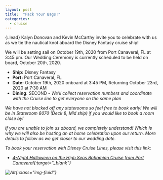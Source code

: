 ```yaml
---
layout: post
title:  "Pack Your Bags!"
categories:
  - cruise
---
```


{:.lead}
Kalyn Donovan and Kevin McCarthy invite you to celebrate with us as we tie the nautical knot aboard the Disney Fantasy cruise ship!

We will be setting sail on October 19th, 2020 from Port Canaveral, FL at 3:45 pm.  Our Wedding Ceremony is currently scheduled to be held on board, October 20th, 2020.

* __Ship:__ Disney Fantasy
* __Port:__ Port Canaveral, FL
* __Date:__ October 19th, 2020 onboard at 3:45 PM, Returning October 23rd, 2020 at 7:30 AM
* __Dining:__ SECOND - <em class="small">We'll collect reservation numbers and coordinate with the Cruise line to get everyone on the same plan<em>

We have not blocked off any staterooms so feel free to book early! We will be in Stateroom 8070 (Deck 8, Mid ship) if you would like to book a room close by!

If you are unable to join us aboard, we completely understand! Which is why we will also be hosting an at home celebration upon our return. More details to follow as we get closer to our wedding date.

To  book your reservation with Disney Cruise Lines, please visit this link:

* [4-Night Halloween on the High Seas Bahamian Cruise from Port Canaveral](https://disneycruise.disney.go.com/cruises-destinations/list/DF0452/4-night-halloween-on-the-high-seas-bahamian-cruise-from-port-canaveral/october-19-2020-disney-fantasy/){:target="_blank"}

![Alt](https://cdn1.parksmedia.wdprapps.disney.com/resize/mwImage/1/960/400/75/dam/wdpro-assets/dcl/cruises-destinations/itineraries/castaway-cay-00-2.4x1.jpg?1554125927039){:class="img-fluid"}
